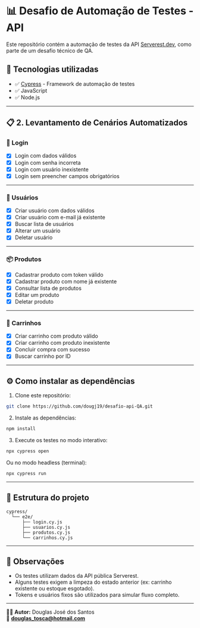 # 📊 Desafio de Automação de Testes - API

Este repositório contém a automação de testes da API [Serverest.dev](https://serverest.dev), como parte de um desafio técnico de QA.

## 🔧 Tecnologias utilizadas

- ✅ [Cypress](https://www.cypress.io/) - Framework de automação de testes
- ✅ JavaScript
- ✅ Node.js

---

## 📋 2. Levantamento de Cenários Automatizados

### 🔐 Login
- [x] Login com dados válidos
- [x] Login com senha incorreta
- [x] Login com usuário inexistente
- [x] Login sem preencher campos obrigatórios

---

### 👤 Usuários
- [x] Criar usuário com dados válidos
- [x] Criar usuário com e-mail já existente
- [x] Buscar lista de usuários
- [x] Alterar um usuário
- [x] Deletar usuário

---

### 📦 Produtos
- [x] Cadastrar produto com token válido
- [x] Cadastrar produto com nome já existente
- [x] Consultar lista de produtos
- [x] Editar um produto
- [x] Deletar produto

---

### 🛒 Carrinhos
- [x] Criar carrinho com produto válido
- [x] Criar carrinho com produto inexistente
- [x] Concluir compra com sucesso
- [x] Buscar carrinho por ID

---

## ⚙️ Como instalar as dependências

1. Clone este repositório:

```bash
git clone https://github.com/dougj19/desafio-api-QA.git
```

2. Instale as dependências:
```bash
npm install
```

3. Execute os testes no modo interativo:
```bash
npx cypress open
```

Ou no modo headless (terminal):
```bash
npx cypress run
```

---

## 📂 Estrutura do projeto

```
cypress/
  └── e2e/
      ├── login.cy.js
      ├── usuarios.cy.js
      ├── produtos.cy.js
      └── carrinhos.cy.js
```

---

## 📌 Observações
- Os testes utilizam dados da API pública Serverest.
- Alguns testes exigem a limpeza do estado anterior (ex: carrinho existente ou estoque esgotado).
- Tokens e usuários fixos são utilizados para simular fluxo completo.

---

👨‍💻 **Autor:** Douglas José dos Santos  
📧 **douglas_tosca@hotmail.com**
